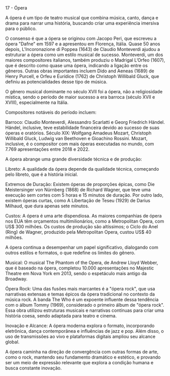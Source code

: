 17 - Ópera

A ópera é  um tipo de teatro musical que combina música, canto, dança e drama para narrar uma história, buscando criar uma experiência imersiva para o público.

O consenso é que a ópera se originou com Jacopo Peri, que escreveu a ópera "Dafne" em 1597 e a apresentou em Florença, Itália. Quase 50 anos depois, L'Incoronazione di Poppea (1643) de Claudio Monteverdi ajudou a estruturar a ópera como um estilo musical de sucesso. Monteverdi, um dos maiores compositores italianos, também produziu o Madrigal L’Orfeo (1607), que é descrito como quase uma ópera, indicando a ligação entre os gêneros. Outras obras importantes incluem Dido and Aeneas (1689) de Henry Purcell, e Orfeu e Eurídice (1762) de Christoph Willibald Gluck, que definiu as potencialidades desse tipo de música.

O gênero musical dominante no século XVII foi a ópera, não a religiosidade mística, sendo o período de maior sucesso a era barroca (século XVII e XVIII), especialmente na Itália.

Compositores notáveis do período incluem:

Barroco: Claudio Monteverdi, Alessandro Scarlatti e Georg Friedrich Händel. Händel, inclusive, teve estabilidade financeira devido ao sucesso de suas óperas e oratórios.
Século XIX: Wolfgang Amadeus Mozart, Christoph Willibald Gluck, Ludwig van Beethoven e Gioachino Rossini. Mozart, inclusive, é o compositor com mais óperas executadas no mundo, com 7.769 apresentações entre 2018 e 2022.

A ópera abrange uma grande diversidade técnica e de produção:

Libreto: A qualidade da ópera depende da qualidade técnica, começando pelo libreto, que é a história inicial.

Extremos de Duração: Existem óperas de proporções épicas, como Die Meistersinger von Nürnberg (1868) de Richard Wagner, que teve uma execução sem cortes com 5 horas e 15 minutos de duração. Por outro lado, existem óperas curtas, como A Libertação de Teseu (1929) de Darius Milhaud, que dura apenas sete minutos.

Custos: A ópera é uma arte dispendiosa. As maiores companhias de ópera nos EUA têm orçamentos multimilionários, como a Metropolitan Opera, com US$ 300 milhões. Os custos de produção são altíssimos; o Ciclo do Anel (Ring) de Wagner, produzido pela Metropolitan Opera, custou US$ 40 milhões.

A ópera continua a desempenhar um papel significativo, dialogando com outros estilos e formatos, o que redefine os limites do gênero.

Musical: O musical The Phantom of the Opera, de Andrew Lloyd Webber, que é baseado na ópera, completou 10.000 apresentações no Majestic Theatre em Nova York em 2013, sendo o espetáculo mais antigo da Broadway.

Ópera Rock: Uma das fusões mais marcantes é a "ópera rock", que usa narrativas extensas e temas épicos da ópera tradicional no contexto da música rock. A banda The Who é um expoente influente dessa tendência com o álbum Tommy (1969), considerado o primeiro álbum de "ópera rock". Essa obra utilizou estruturas musicais e narrativas contínuas para criar uma história coesa, sendo adaptada para teatro e cinema.

Inovação e Alcance: A ópera moderna explora o formato, incorporando eletrônica, dança contemporânea e influências de jazz e pop. Além disso, o uso de transmissões ao vivo e plataformas digitais ampliou seu alcance global.

A ópera caminha na direção de convergência com outras formas de arte, como o rock, mantendo seu fundamento dramático e estético, e provando ser um meio de expressão relevante que explora a condição humana e busca constante inovação.